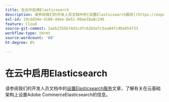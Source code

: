 ```yaml
---
title: 在云中启用Elasticsearch
description: 请参阅我们的开发人员文档中的[设置Elasticsearch服务](https://experienceleague.adobe.com/zh-hans/docs/commerce-cloud-service/user-guide/configure/service/elasticsearch)文章，了解有关在云基础架构上设置Adobe CommerceElasticsearch的信息。
exl-id: 19cdd34e-4180-4dee-8e51-89ae1ba8c246
feature: Cloud
source-git-commit: 2aeb2355b74d1cdfc62b5e7c5aa04fcd0a654733
workflow-type: tm+mt
source-wordcount: '60'
ht-degree: 0%

---
```


# 在云中启用Elasticsearch

请参阅我们的开发人员文档中的[设置Elasticsearch服务](https://experienceleague.adobe.com/zh-hans/docs/commerce-cloud-service/user-guide/configure/service/elasticsearch)文章，了解有关在云基础架构上设置Adobe CommerceElasticsearch的信息。
